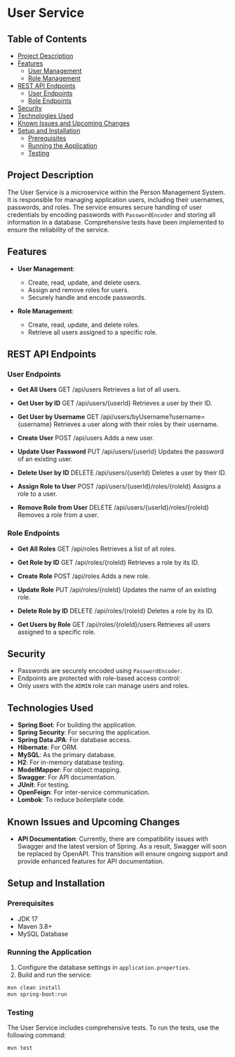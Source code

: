 # User Service

## Table of Contents
- [Project Description](#project-description)
- [Features](#features)
  - [User Management](#user-management)
  - [Role Management](#role-management)
- [REST API Endpoints](#rest-api-endpoints)
  - [User Endpoints](#user-endpoints)
  - [Role Endpoints](#role-endpoints)
- [Security](#security)
- [Technologies Used](#technologies-used)
- [Known Issues and Upcoming Changes](#known-issues-and-upcoming-changes)
- [Setup and Installation](#setup-and-installation)
  - [Prerequisites](#prerequisites)
  - [Running the Application](#running-the-application)
  - [Testing](#testing)
  
## Project Description

The User Service is a microservice within the Person Management System. It is responsible for managing application users, including their usernames, passwords, and roles. The service ensures secure handling of user credentials by encoding passwords with `PasswordEncoder` and storing all information in a database. Comprehensive tests have been implemented to ensure the reliability of the service.

## Features

- **User Management**:
    - Create, read, update, and delete users.
    - Assign and remove roles for users.
    - Securely handle and encode passwords.

- **Role Management**:
    - Create, read, update, and delete roles.
    - Retrieve all users assigned to a specific role.

## REST API Endpoints

### User Endpoints

- **Get All Users**
  GET /api/users
  Retrieves a list of all users.

- **Get User by ID**
  GET /api/users/{userId}
  Retrieves a user by their ID.

- **Get User by Username**
  GET /api/users/byUsername?username={username}
  Retrieves a user along with their roles by their username.

- **Create User**
  POST /api/users
  Adds a new user.

- **Update User Password**
  PUT /api/users/{userId}
  Updates the password of an existing user.

- **Delete User by ID**
  DELETE /api/users/{userId}
  Deletes a user by their ID.

- **Assign Role to User**
  POST /api/users/{userId}/roles/{roleId} 
    Assigns a role to a user.

- **Remove Role from User**
  DELETE /api/users/{userId}/roles/{roleId} 
  Removes a role from a user.

### Role Endpoints

- **Get All Roles**
  GET /api/roles 
  Retrieves a list of all roles.

- **Get Role by ID**
  GET /api/roles/{roleId}
  Retrieves a role by its ID.

- **Create Role**
  POST /api/roles
  Adds a new role.

- **Update Role**
  PUT /api/roles/{roleId}
  Updates the name of an existing role.

- **Delete Role by ID**
  DELETE /api/roles/{roleId}
  Deletes a role by its ID.

- **Get Users by Role**
  GET /api/roles/{roleId}/users
  Retrieves all users assigned to a specific role.
  
## Security

- Passwords are securely encoded using `PasswordEncoder`.
- Endpoints are protected with role-based access control:
- Only users with the `ADMIN` role can manage users and roles.

## Technologies Used

- **Spring Boot**: For building the application.
- **Spring Security**: For securing the application.
- **Spring Data JPA**: For database access.
- **Hibernate**: For ORM.
- **MySQL**: As the primary database.
- **H2**: For in-memory database testing.
- **ModelMapper**: For object mapping.
- **Swagger**: For API documentation.
- **JUnit**: For testing.
- **OpenFeign**: For inter-service communication.
- **Lombok**: To reduce boilerplate code.

## Known Issues and Upcoming Changes

- **API Documentation**: Currently, there are compatibility issues with Swagger and the latest version of Spring. As a result, Swagger will soon be replaced by OpenAPI. This transition will ensure ongoing support and provide enhanced features for API documentation.

## Setup and Installation

### Prerequisites

- JDK 17
- Maven 3.8+
- MySQL Database

### Running the Application

1. Configure the database settings in `application.properties`.
2. Build and run the service:

 ```bash
 mvn clean install
 mvn spring-boot:run
```

### Testing

The User Service includes comprehensive tests. To run the tests, use the following command:

```bash
mvn test